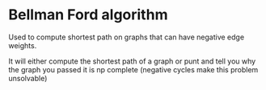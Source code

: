 # Bellman Ford algorithm

Used to compute shortest path on graphs that can have negative edge weights.

It will either compute the shortest path of a graph or punt and tell you why the graph you passed it is np complete (negative cycles make this problem unsolvable)

